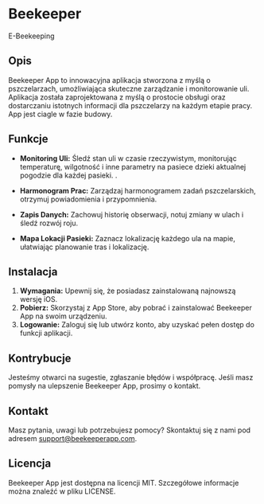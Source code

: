# Beekeeper
E-Beekeeping


## Opis

Beekeeper App to innowacyjna aplikacja stworzona z myślą o pszczelarzach, umożliwiająca skuteczne zarządzanie i monitorowanie uli. Aplikacja została zaprojektowana z myślą o prostocie obsługi oraz dostarczaniu istotnych informacji dla pszczelarzy na każdym etapie pracy. App jest ciagle w fazie budowy. 

## Funkcje

- **Monitoring Uli:** Śledź stan uli w czasie rzeczywistym, monitorując temperaturę, wilgotność i inne parametry na pasiece dzieki aktualnej pogodzie dla każdej pasieki. .

- **Harmonogram Prac:** Zarządzaj harmonogramem zadań pszczelarskich, otrzymuj powiadomienia i przypomnienia.

- **Zapis Danych:** Zachowuj historię obserwacji, notuj zmiany w ulach i śledź rozwój roju.

- **Mapa Lokacji Pasieki:** Zaznacz lokalizację każdego ula na mapie, ułatwiając planowanie tras i lokalizację.

## Instalacja

1. **Wymagania:** Upewnij się, że posiadasz zainstalowaną najnowszą wersję iOS.
2. **Pobierz:** Skorzystaj z App Store, aby pobrać i zainstalować Beekeeper App na swoim urządzeniu.
3. **Logowanie:** Zaloguj się lub utwórz konto, aby uzyskać pełen dostęp do funkcji aplikacji.

## Kontrybucje

Jesteśmy otwarci na sugestie, zgłaszanie błędów i współpracę. Jeśli masz pomysły na ulepszenie Beekeeper App, prosimy o kontakt.

## Kontakt

Masz pytania, uwagi lub potrzebujesz pomocy? Skontaktuj się z nami pod adresem support@beekeeperapp.com.

## Licencja

Beekeeper App jest dostępna na licencji MIT. Szczegółowe informacje można znaleźć w pliku LICENSE.

